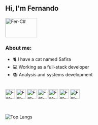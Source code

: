 ## Hi, I'm Fernando

<img align="center" alt="Fer-C#" height="60" width="100" src="https://github.com/fernando-martens/fernando-martens/assets/63741837/65f3009a-0eb1-4e46-bbe8-a2c8af4b597e">
<br>

### About me:
- 🐈 I have a cat named Safira
- 💻 Working as a full-stack developer
- 📚 Analysis and systems development

<br>
<img align="center" alt="Fer-Js" height="30" width="30" src="https://github.com/fernando-martens/fernando-martens/assets/63741837/bf3af364-2040-4ba3-a052-08d0c6453e93">

<img align="center" alt="Fer-Ts" height="30" width="30" src="https://github.com/fernando-martens/fernando-martens/assets/63741837/044a6e18-f9a7-456d-b8b8-4c32727fe765">

<img align="center" alt="Fer-React" height="30" width="30" src="https://github.com/fernando-martens/fernando-martens/assets/63741837/daadeb09-de84-4493-92fe-e217ca4606f4">

<img align="center" alt="Fer-NEXT" height="30" width="30" src="https://github.com/fernando-martens/fernando-martens/assets/63741837/1442c13d-9f83-482f-b0b2-c3d0cf539250">

<img align="center" alt="Fer-HTML" height="30" width="30" src="https://github.com/fernando-martens/fernando-martens/assets/63741837/24431e92-fc3f-401d-b914-974d9dc897c1">

<img align="center" alt="Fer-CSS" height="30" width="30" src="https://github.com/fernando-martens/fernando-martens/assets/63741837/519d3625-59a9-4ed3-95d8-dc9f18f27304">

<img align="center" alt="Fer-C#" height="30" width="30" src="https://github.com/fernando-martens/fernando-martens/assets/63741837/c9a8f5ee-8ebf-4828-b612-47d5ee4f2088">


<br>
<br>
<br>

![Top Langs](https://github-readme-stats.vercel.app/api/top-langs/?username=fernando-martens&layout=compact&theme=yeblu)



